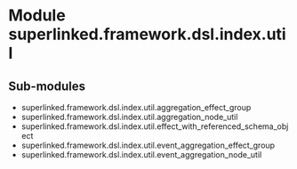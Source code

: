Module superlinked.framework.dsl.index.util
===========================================

Sub-modules
-----------
* superlinked.framework.dsl.index.util.aggregation_effect_group
* superlinked.framework.dsl.index.util.aggregation_node_util
* superlinked.framework.dsl.index.util.effect_with_referenced_schema_object
* superlinked.framework.dsl.index.util.event_aggregation_effect_group
* superlinked.framework.dsl.index.util.event_aggregation_node_util